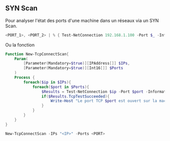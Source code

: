 
## __SYN Scan__

Pour analyser l'état des ports d'une machine dans un réseaux via un SYN Scan.

```powershell
<PORT_1>, <PORT_2> | % { Test-NetConnection 192.168.1.100 -Port $_ -InformationLevel Detailed -Verbose }
```

Ou la fonction

```powershell
Function New-TcpConnectScan{
    Param(
        [Parameter(Mandatory=$true)][IPAddress[]] $IPs,
        [Parameter(Mandatory=$true)][Int16[]] $Ports
    )  
    Process {
        foreach($ip in $IPs){
            foreach($port in $Ports){
                $Results = Test-NetConnection $ip -Port $port -InformationLevel Detailed -Verbose
                if($Results.TcpTestSucceeded){
                    Write-Host "Le port TCP $port est ouvert sur la machine $ip"
                }
            }
        }
    }
}

New-TcpConnectScan -IPs "<IP>" -Ports <PORT>
```

